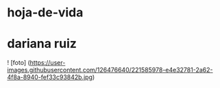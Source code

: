 # hoja-de-vida
 # dariana ruiz 
 !  [foto] (https://user-images.githubusercontent.com/126476640/221585978-e4e32781-2a62-4f8a-8940-fef33c93842b.jpg)
 